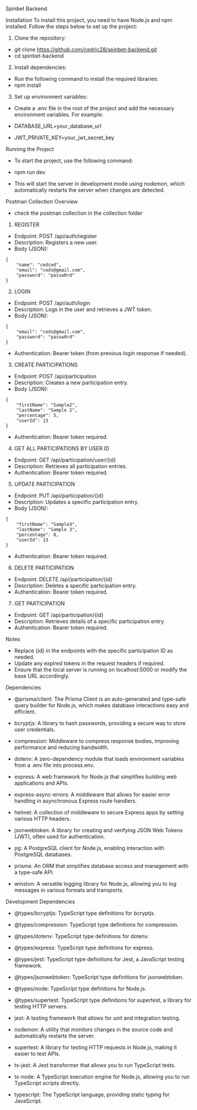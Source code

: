 Spinbet Backend

Installation
To install this project, you need to have Node.js and npm installed. Follow the steps below to set up the project:

1. Clone the repository:
- git clone <https://github.com/cedric28/spinbet-backend.git>
- cd spinbet-backend

2. Install dependencies:
- Run the following command to install the required libraries:
- npm install

3. Set up environment variables:

- Create a .env file in the root of the project and add the necessary environment variables. For example:

- DATABASE_URL=your_database_url
- JWT_PRIVATE_KEY=your_jwt_secret_key

Running the Project
- To start the project, use the following command:

- npm run dev

- This will start the server in development mode using nodemon, which automatically restarts the server when changes are detected.


Postman Collection Overview
- check the postman collection in the collection folder

1. REGISTER 
- Endpoint: POST /api/auth/register
- Description: Registers a new user.
- Body (JSON):
```
{
    "name": "cedced",
    "email": "ceds@gmail.com",
    "password": "passw0rd"
}
```

2. LOGIN
- Endpoint: POST /api/auth/login
- Description: Logs in the user and retrieves a JWT token.
- Body (JSON):
```
{
    "email": "ceds@gmail.com",
    "password": "passw0rd"
}
```

- Authentication: Bearer token (from previous login response if needed).

3. CREATE PARTICIPATIONS

- Endpoint: POST /api/participation
- Description: Creates a new participation entry.
- Body (JSON):
```
{
    "firstName": "Sample2",
    "lastName": "Sample 2",
    "percentage": 5,
    "userId": 13
}
```

- Authentication: Bearer token required.
4. GET ALL PARTICIPATIONS BY USER ID
- Endpoint: GET /api/participation/user/{id}
- Description: Retrieves all participation entries.
- Authentication: Bearer token required.

5. UPDATE PARTICIPATION
- Endpoint: PUT /api/participation/{id}
- Description: Updates a specific participation entry.
- Body (JSON):
```
{
    "firstName": "Sample3",
    "lastName": "Sample 3",
    "percentage": 8,
    "userId": 13
}
```
- Authentication: Bearer token required.

6. DELETE PARTICIPATION
- Endpoint: DELETE /api/participation/{id}
- Description: Deletes a specific participation entry.
- Authentication: Bearer token required.

7. GET PARTICIPATION
- Endpoint: GET /api/participation/{id}
- Description: Retrieves details of a specific participation entry.
- Authentication: Bearer token required.

Notes
- Replace {id} in the endpoints with the specific participation ID as needed.
- Update any expired tokens in the request headers if required.
- Ensure that the local server is running on localhost:5000 or modify the base URL accordingly.


Dependencies
- @prisma/client: The Prisma Client is an auto-generated and type-safe query builder for Node.js, which makes database interactions easy and efficient.

- bcryptjs: A library to hash passwords, providing a secure way to store user credentials.

- compression: Middleware to compress response bodies, improving performance and reducing bandwidth.

- dotenv: A zero-dependency module that loads environment variables from a .env file into process.env.

- express: A web framework for Node.js that simplifies building web applications and APIs.

- express-async-errors: A middleware that allows for easier error handling in asynchronous Express route handlers.

- helmet: A collection of middleware to secure Express apps by setting various HTTP headers.

- jsonwebtoken: A library for creating and verifying JSON Web Tokens (JWT), often used for authentication.

- pg: A PostgreSQL client for Node.js, enabling interaction with PostgreSQL databases.

- prisma: An ORM that simplifies database access and management with a type-safe API.

-  winston: A versatile logging library for Node.js, allowing you to log messages in various formats and transports.

Development Dependencies
- @types/bcryptjs: TypeScript type definitions for bcryptjs.

- @types/compression: TypeScript type definitions for compression.

- @types/dotenv: TypeScript type definitions for dotenv.

- @types/express: TypeScript type definitions for express.

- @types/jest: TypeScript type definitions for Jest, a JavaScript testing framework.

- @types/jsonwebtoken: TypeScript type definitions for jsonwebtoken.

- @types/node: TypeScript type definitions for Node.js.

- @types/supertest: TypeScript type definitions for supertest, a library for testing HTTP servers.

- jest: A testing framework that allows for unit and integration testing.

- nodemon: A utility that monitors changes in the source code and automatically restarts the server.

- supertest: A library for testing HTTP requests in Node.js, making it easier to test APIs.

- ts-jest: A Jest transformer that allows you to run TypeScript tests.

- ts-node: A TypeScript execution engine for Node.js, allowing you to run TypeScript scripts directly.

- typescript: The TypeScript language, providing static typing for JavaScript.